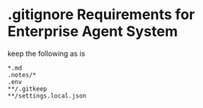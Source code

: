 # .gitignore Requirements for Enterprise Agent System

keep the following as is 

```gitignore
*.md
.notes/*
.env
**/.gitkeep
**/settings.local.json
```

